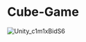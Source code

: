 # Cube-Game
![Unity_c1m1xBidS6](https://user-images.githubusercontent.com/68899725/114319971-691f9880-9b1c-11eb-81ee-d304998e36da.png)
